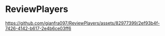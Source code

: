 # ReviewPlayers

https://github.com/gianfra097/ReviewPlayers/assets/82977399/2ef93b4f-7426-4142-b617-2e4b6ce03ff6
